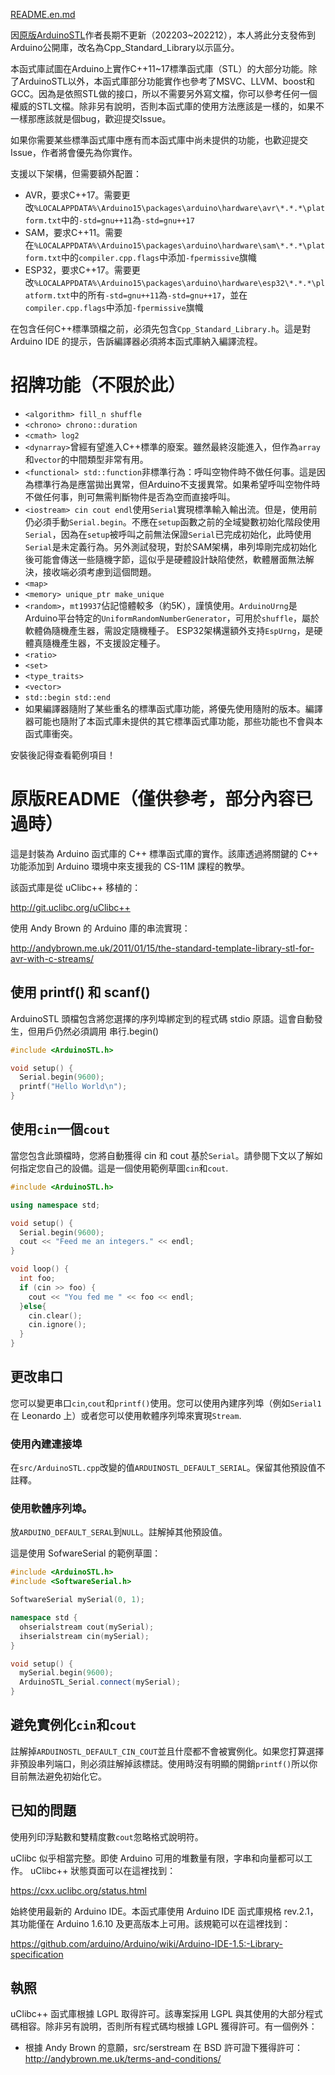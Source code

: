 [README.en.md](README.en.md)

因[原版ArduinoSTL](https://github.com/mike-matera/ArduinoSTL)作者長期不更新（202203~202212），本人將此分支發佈到Arduino公開庫，改名為Cpp_Standard_Library以示區分。

本函式庫試圖在Arduino上實作C++11~17標準函式庫（STL）的大部分功能。除了ArduinoSTL以外，本函式庫部分功能實作也參考了MSVC、LLVM、boost和GCC。因為是依照STL做的接口，所以不需要另外寫文檔，你可以參考任何一個權威的STL文檔。除非另有說明，否則本函式庫的使用方法應該是一樣的，如果不一樣那應該就是個bug，歡迎提交Issue。

如果你需要某些標準函式庫中應有而本函式庫中尚未提供的功能，也歡迎提交Issue，作者將會優先為你實作。

支援以下架構，但需要額外配置：

-   AVR，要求C++17。需要更改`%LOCALAPPDATA%\Arduino15\packages\arduino\hardware\avr\*.*.*\platform.txt`中的`-std=gnu++11`為`-std=gnu++17`
-   SAM，要求C++11。需要在`%LOCALAPPDATA%\Arduino15\packages\arduino\hardware\sam\*.*.*\platform.txt`中的`compiler.cpp.flags`中添加`-fpermissive`旗幟
-   ESP32，要求C++17。需要更改`%LOCALAPPDATA%\Arduino15\packages\arduino\hardware\esp32\*.*.*\platform.txt`中的所有`-std=gnu++11`為`-std=gnu++17`，並在`compiler.cpp.flags`中添加`-fpermissive`旗幟

在包含任何C++標準頭檔之前，必須先包含`Cpp_Standard_Library.h`。這是對 Arduino IDE 的提示，告訴編譯器必須將本函式庫納入編譯流程。

# 招牌功能（不限於此）

-   `<algorithm> fill_n shuffle`
-   `<chrono> chrono::duration`
-   `<cmath> log2`
-   `<dynarray>`曾經有望進入C++標準的廢案。雖然最終沒能進入，但作為`array`和`vector`的中間類型非常有用。
-   `<functional> std::function`非標準行為：呼叫空物件時不做任何事。這是因為標準行為是應當拋出異常，但Arduino不支援異常。如果希望呼叫空物件時不做任何事，則可無需判斷物件是否為空而直接呼叫。
-   `<iostream> cin cout endl`使用`Serial`實現標準輸入輸出流。但是，使用前仍必須手動`Serial.begin`。不應在`setup`函數之前的全域變數初始化階段使用`Serial`，因為在`setup`被呼叫之前無法保證`Serial`已完成初始化，此時使用`Serial`是未定義行為。另外測試發現，對於SAM架構，串列埠剛完成初始化後可能會傳送一些隨機字節，這似乎是硬體設計缺陷使然，軟體層面無法解決，接收端必須考慮到這個問題。
-   `<map>`
-   `<memory> unique_ptr make_unique`
-   `<random>`，`mt19937`佔記憶體較多（約5K），謹慎使用。`ArduinoUrng`是Arduino平台特定的`UniformRandomNumberGenerator`，可用於`shuffle`，屬於軟體偽隨機產生器，需設定隨機種子。 ESP32架構還額外支持`EspUrng`，是硬體真隨機產生器，不支援設定種子。
-   `<ratio>`
-   `<set>`
-   `<type_traits>`
-   `<vector>`
-   `std::begin std::end`
-   如果編譯器隨附了某些重名的標準函式庫功能，將優先使用隨附的版本。編譯器可能也隨附了本函式庫未提供的其它標準函式庫功能，那些功能也不會與本函式庫衝突。

安裝後記得查看範例項目！

# 原版README（僅供參考，部分內容已過時）

這是封裝為 Arduino 函式庫的 C++ 標準函式庫的實作。該庫透過將關鍵的 C++ 功能添加到 Arduino 環境中來支援我的 CS-11M 課程的教學。

該函式庫是從 uClibc++ 移植的：

<http://git.uclibc.org/uClibc++>

使用 Andy Brown 的 Arduino 庫的串流實現：

<http://andybrown.me.uk/2011/01/15/the-standard-template-library-stl-for-avr-with-c-streams/>

## 使用 printf() 和 scanf()

ArduinoSTL 頭檔包含將您選擇的序列埠綁定到的程式碼
stdio 原語。這會自動發生，但用戶仍然必須調用
串行.begin()

```c++
#include <ArduinoSTL.h>

void setup() {
  Serial.begin(9600); 
  printf("Hello World\n");
}
```

## 使用`cin`一個`cout`

當您包含此頭檔時，您將自動獲得 cin 和 cout 基於`Serial`。請參閱下文以了解如何指定您自己的設備。這是一個使用範例草圖`cin`和`cout`.

```c++
#include <ArduinoSTL.h>

using namespace std;

void setup() {
  Serial.begin(9600);
  cout << "Feed me an integers." << endl;
}

void loop() {
  int foo;
  if (cin >> foo) { 
    cout << "You fed me " << foo << endl;
  }else{
    cin.clear();
    cin.ignore();
  }
}
```

## 更改串口

您可以變更串口`cin`,`cout`和`printf()`使用。您可以使用內建序列埠（例如`Serial1`在 Leonardo 上）或者您可以使用軟體序列埠來實現`Stream`.

### 使用內建連接埠

在`src/ArduinoSTL.cpp`改變的值`ARDUINOSTL_DEFAULT_SERIAL`。保留其他預設值不註釋。

### 使用軟體序列埠。

放`ARDUINO_DEFAULT_SERAL`到`NULL`。註解掉其他預設值。

這是使用 SofwareSerial 的範例草圖：

```c++
#include <ArduinoSTL.h>
#include <SoftwareSerial.h>

SoftwareSerial mySerial(0, 1);

namespace std { 
  ohserialstream cout(mySerial);
  ihserialstream cin(mySerial);
}

void setup() {
  mySerial.begin(9600);
  ArduinoSTL_Serial.connect(mySerial);
}
```

## 避免實例化`cin`和`cout`

註解掉`ARDUINOSTL_DEFAULT_CIN_COUT`並且什麼都不會被實例化。如果您打算選擇非預設串列端口，則必須註解掉該標誌。使用時沒有明顯的開銷`printf()`所以你目前無法避免初始化它。

## 已知的問題

使用列印浮點數和雙精度數`cout`忽略格式說明符。

uClibc 似乎相當完整。即使 Arduino 可用的堆數量有限，字串和向量都可以工作。 uClibc++ 狀態頁面可以在這裡找到：

<https://cxx.uclibc.org/status.html>

始終使用最新的 Arduino IDE。本函式庫使用 Arduino IDE 函式庫規格 rev.2.1，其功能僅在 Arduino 1.6.10 及更高版本上可用。該規範可以在這裡找到：

<https://github.com/arduino/Arduino/wiki/Arduino-IDE-1.5:-Library-specification>

## 執照

uClibc++ 函式庫根據 LGPL 取得許可。該專案採用 LGPL 與其使用的大部分程式碼相容。除非另有說明，否則所有程式碼均根據 LGPL 獲得許可。有一個例外：

-   根據 Andy Brown 的意願，src/serstream 在 BSD 許可證下獲得許可：<http://andybrown.me.uk/terms-and-conditions/>
